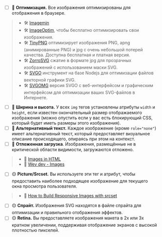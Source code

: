 - [ ] 🔴 **Оптимизация.** Все изображения оптимизированы для отображения в браузере.

> - 🛠 [Imagemin](https://github.com/imagemin/imagemin)
> - 🛠 [ImageOptim](https://imageoptim.com/), чтобы бесплатно оптимизировать свои изображения.
> - 🛠 [TinyPNG](https://tinypng.com/) оптимизирует изображения PNG, apng (анимированные PNG) и jpg с очень небольшой потерей качества. Доступна бесплатная и платная версия.
> - 🛠 [ZorroSVG](http://quasimondo.com/ZorroSVG/) сжатие в формате jpg для прозрачных изображений с использованием маски SVG.
> - 🛠 [SVGO](https://github.com/svg/svgo) инструмент на базе Nodejs для оптимизации файлов векторной графики SVG.
> - 🛠 [SVGOMG](https://jakearchibald.github.io/svgomg/) версия SVGO с веб-интерфейсом и графическим интерфейсом для оптимизации ваших SVG-файлов в Интернете.

- [ ] 🔴 **Ширина и высота.** У всех `img` тегов установлены атрибуты `width` и `height`, если известен окончательный размер отображаемого изображения (можно опустить если у вас есть блокирующий CSS, который будет иметь размеры этого изображения).
- [ ] 🔴 **Альтернативный текст.** Каждое изображение (кроме `role="none"`) имеет альтернативный текст, который предоставляет визуальное описание происходящего, опираясь при этом на контекст.
- [ ] 🔴 **Отложенная загрузка**. Изображения, размещённые не в критической области видимости, загружаются отложено.

> - 📖 [Images in HTML](https://web.dev/learn/html/images?continue=https%3A%2F%2Fweb.dev%2Flearn%2Fhtml&hl=ru#article-https://web.dev/learn/html/images&hl=ru)
> - 📖 [Wev dev - Images](https://web.dev/learn/images)

- [ ] 🟡 **Picture/Srcset.** Вы используете эти тег и атрибут, чтобы предоставить наиболее подходящее изображение для текущего окна просмотра пользователя.

> - 📖 [How to Build Responsive Images with srcset](https://www.sitepoint.com/how-to-build-responsive-images-with-srcset/)

- [ ] 🟡 **Спрайт.** Изображения SVG находятся в файле спрайта для оптимизации и правильного отображения эффектов.
- [ ] 🟡 **Retina.** Вы предоставляете изображения макета в 2x или 3x кратном увеличении, поддерживая отображение экранов с высокой плотностью пикселей.
